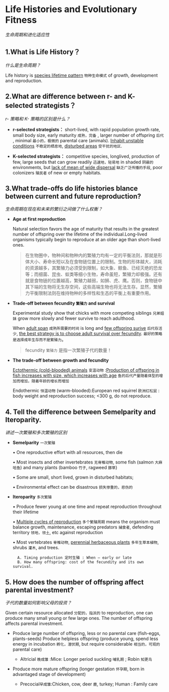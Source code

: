 # Life Histories and Evolutionary Fitness
*生命周期和进化适应性*
## 1.What is Life History？
*什么是生命周期？*

Life history is <u>species lifetime pattern</u> `物种生命模式` of growth, development and reproduction.

## 2.What are difference between r- and K- selected strategists？
*r- 策略和 K- 策略的区别是什么？*

+ **r-selected strategists：** short-lived,  with rapid population growth rate, small
body size, early maturity `成熟，完备` , larger number of
offspring `后代` , minimal `最小的，极微的` parental care (animals). <u>Inhabit
unstable conditions</u> `不稳定的栖息地`, <u>disturbed areas</u> `受干扰的地区`.

+ **K-selected strategists：** competitive species, longlived, production of
few, large seeds that can grow readily `迅速地，轻易地` in shaded `阴蔽的`
environments, but <u>lack of mean of wide dispersal</u> `缺乏广泛传播的手段`,
poor colonizers `殖民者` of new or empty habitats.

## 3.What trade-offs do life histories blance between current and future reproduction?
*生命周期在现在和未来的繁衍之间做了什么权衡？*

+ **Age at first reproduction** 
  
  Natural selection favors the age of maturity that results in the greatest number of offspring over the lifetime of the individual.Long-lived organisms typically begin to reproduce at an older age than short-lived ones.

  >在生物圈中，物种间和物种内的繁殖力均有一定的平衡法则，那就是形体大小、寿命长短以及在食物链位置上的限制。生物的形体越大，消耗的资源越多，其繁殖力必须受到限制，如大象、鲸鱼、已经灭绝的恐龙等；而细菌、昆虫、蚁类等细小生物，寿命虽短，繁殖力却极强。还有就是食物链的位置越高，繁殖力越弱，如狮、虎、鹰。否则，食物链中其下端的生物将无生存空间，这些高端生物也将无法生存。显然，繁殖力平衡限制法则在维持物种的多样性和生态的平衡上有重要作用。

+ **Trade-off between fecundity `繁殖力` and survival**

    Experimental study show that chicks with more competing siblings `兄弟姐妹` grow more slowly and fewer survive to reach adulthood.

    When <u>adult span</u> `成熟所需要的时间` is long and <u>few offspring surive</u> `后代存活少`, <u>the best strategy is to choose adult survival over fecundity</u>. `最好的策略是选择成年生存而不是繁殖力`。

    >fecundity `繁殖力` 是指一次繁殖子代的数量！

+ **The trade-off between growth and fecundity**

    <u>Ectothermic (cold-blooded) animals</u> `变温动物` :<u>Production of offspring in fish increases with size,
    which increases with age</u> `鱼的后代产量随着体型的增加而增加，随着年龄的增长而增加`

    Endothermic `恒温动物` (warm-blooded):European red squirrel `欧洲红松鼠` : body weight and
    reproduction success; <300 g, do not reproduce.

## 4. Tell the difference between Semelparity and Iteroparity.
*讲述一次繁殖和多次繁殖的区别*

+ **Semelparity** `一次繁殖`
  
    • One reproductive effort with all resources, then die

    • Most insects and other invertebrates `无脊椎动物`, some fish (salmon `大麻哈鱼`) and many plants (bamboo `竹子`, ragweed `豚草`)

    • Some are small, short lived, grown in disturbed habitats;

    • Environmental effect can be disastrous `损失惨重的，悲伤的`

+ **Iteroparity** `多次繁殖`
  
    • Produce fewer young at one time and repeat reproduction
    throughout their lifetime

    • <u>Multiple cycles of reproduction</u> `多个繁殖周期` means the organism must
    balance growth, maintenance, escaping predators `捕食者`, defending
    territory `领地，领土`, etc against reproduction

    • Most vertebrates `脊椎动物`, <u>perennial herbaceous plants</u> `多年生草本植物`, shrubs `灌木`, and trees.

        A. Timing production 定时生殖 : When – early or late
        B. How many offspring: cost of the fecundity and its own survival.

## 5. How does the number of offspring affect parental investment?
*子代的数量如何影响父母的投资？*

Given certain resource allocated `分配的，指派的` to reproduction, one can produce many small young or few large ones. The number of offspring affects parental investment.

+ Produce large number of offspring, less or no parental care (fish-eggs, plants-seeds)
Produce helpless offspring (produce young, spend less energy in incubation `孵化，潜伏期`, but require considerable `相当的，可观的` parental care)

    + Altricial `晚成雏` :Mice: Longer period suckling `哺乳期` ; Robin `知更⻦`

+ Produce more mature offspring (longer gestation `怀孕期`, born in advantaged stage of development)

    + Precocial`早成雏`:Chicken, cow, deer `鹿`, turkey; Human : Family care